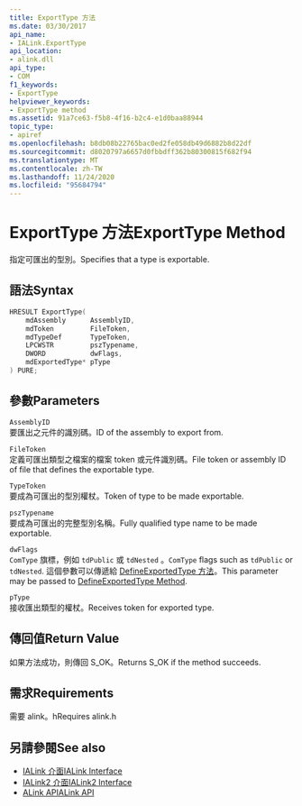 ```yaml
---
title: ExportType 方法
ms.date: 03/30/2017
api_name:
- IALink.ExportType
api_location:
- alink.dll
api_type:
- COM
f1_keywords:
- ExportType
helpviewer_keywords:
- ExportType method
ms.assetid: 91a7ce63-f5b8-4f16-b2c4-e1d0baa88944
topic_type:
- apiref
ms.openlocfilehash: b8db08b22765bac0ed2fe058db49d6882b8d22df
ms.sourcegitcommit: d8020797a6657d0fbbdff362b80300815f682f94
ms.translationtype: MT
ms.contentlocale: zh-TW
ms.lasthandoff: 11/24/2020
ms.locfileid: "95684794"
---
```

# <a name="exporttype-method"></a><span data-ttu-id="c0e6b-102">ExportType 方法</span><span class="sxs-lookup"><span data-stu-id="c0e6b-102">ExportType Method</span></span>

<span data-ttu-id="c0e6b-103">指定可匯出的型別。</span><span class="sxs-lookup"><span data-stu-id="c0e6b-103">Specifies that a type is exportable.</span></span>  
  
## <a name="syntax"></a><span data-ttu-id="c0e6b-104">語法</span><span class="sxs-lookup"><span data-stu-id="c0e6b-104">Syntax</span></span>  
  
```cpp  
HRESULT ExportType(  
    mdAssembly      AssemblyID,  
    mdToken         FileToken,  
    mdTypeDef       TypeToken,  
    LPCWSTR         pszTypename,  
    DWORD           dwFlags,  
    mdExportedType* pType  
) PURE;  
```  
  
## <a name="parameters"></a><span data-ttu-id="c0e6b-105">參數</span><span class="sxs-lookup"><span data-stu-id="c0e6b-105">Parameters</span></span>  

 `AssemblyID`  
 <span data-ttu-id="c0e6b-106">要匯出之元件的識別碼。</span><span class="sxs-lookup"><span data-stu-id="c0e6b-106">ID of the assembly to export from.</span></span>  
  
 `FileToken`  
 <span data-ttu-id="c0e6b-107">定義可匯出類型之檔案的檔案 token 或元件識別碼。</span><span class="sxs-lookup"><span data-stu-id="c0e6b-107">File token or assembly ID of file that defines the exportable type.</span></span>  
  
 `TypeToken`  
 <span data-ttu-id="c0e6b-108">要成為可匯出的型別權杖。</span><span class="sxs-lookup"><span data-stu-id="c0e6b-108">Token of type to be made exportable.</span></span>  
  
 `pszTypename`  
 <span data-ttu-id="c0e6b-109">要成為可匯出的完整型別名稱。</span><span class="sxs-lookup"><span data-stu-id="c0e6b-109">Fully qualified type name to be made exportable.</span></span>  
  
 `dwFlags`  
 <span data-ttu-id="c0e6b-110">`ComType` 旗標，例如 `tdPublic` 或 `tdNested` 。</span><span class="sxs-lookup"><span data-stu-id="c0e6b-110">`ComType` flags such as `tdPublic` or `tdNested`.</span></span> <span data-ttu-id="c0e6b-111">這個參數可以傳遞給 [DefineExportedType 方法](../metadata/imetadataassemblyemit-defineexportedtype-method.md)。</span><span class="sxs-lookup"><span data-stu-id="c0e6b-111">This parameter may be passed to [DefineExportedType Method](../metadata/imetadataassemblyemit-defineexportedtype-method.md).</span></span>  
  
 `pType`  
 <span data-ttu-id="c0e6b-112">接收匯出類型的權杖。</span><span class="sxs-lookup"><span data-stu-id="c0e6b-112">Receives token for exported type.</span></span>  
  
## <a name="return-value"></a><span data-ttu-id="c0e6b-113">傳回值</span><span class="sxs-lookup"><span data-stu-id="c0e6b-113">Return Value</span></span>  

 <span data-ttu-id="c0e6b-114">如果方法成功，則傳回 S_OK。</span><span class="sxs-lookup"><span data-stu-id="c0e6b-114">Returns S_OK if the method succeeds.</span></span>  
  
## <a name="requirements"></a><span data-ttu-id="c0e6b-115">需求</span><span class="sxs-lookup"><span data-stu-id="c0e6b-115">Requirements</span></span>  

 <span data-ttu-id="c0e6b-116">需要 alink。h</span><span class="sxs-lookup"><span data-stu-id="c0e6b-116">Requires alink.h</span></span>  
  
## <a name="see-also"></a><span data-ttu-id="c0e6b-117">另請參閱</span><span class="sxs-lookup"><span data-stu-id="c0e6b-117">See also</span></span>

- [<span data-ttu-id="c0e6b-118">IALink 介面</span><span class="sxs-lookup"><span data-stu-id="c0e6b-118">IALink Interface</span></span>](ialink-interface.md)
- [<span data-ttu-id="c0e6b-119">IALink2 介面</span><span class="sxs-lookup"><span data-stu-id="c0e6b-119">IALink2 Interface</span></span>](ialink2-interface.md)
- [<span data-ttu-id="c0e6b-120">ALink API</span><span class="sxs-lookup"><span data-stu-id="c0e6b-120">ALink API</span></span>](index.md)
